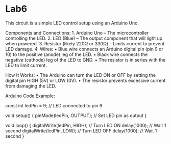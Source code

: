 # Lab6
This circuit is a simple LED control setup using an Arduino Uno.

Components and Connections: 1. Arduino Uno – The microcontroller controlling the LED. 2. LED (Blue) – The output component that will light up when powered. 3. Resistor (likely 220Ω or 330Ω) – Limits current to prevent LED damage. 4. Wires: • Blue wire connects an Arduino digital pin (pin 9 or 10) to the positive (anode) leg of the LED. • Black wire connects the negative (cathode) leg of the LED to GND. • The resistor is in series with the LED to limit current.

How It Works: • The Arduino can turn the LED ON or OFF by setting the digital pin HIGH (5V) or LOW (0V). • The resistor prevents excessive current from damaging the LED.

Arduino Code Example:

const int ledPin = 9; // LED connected to pin 9

void setup() { pinMode(ledPin, OUTPUT); // Set LED pin as output }

void loop() { digitalWrite(ledPin, HIGH); // Turn LED ON delay(1000); // Wait 1 second digitalWrite(ledPin, LOW); // Turn LED OFF delay(1000); // Wait 1 second }
